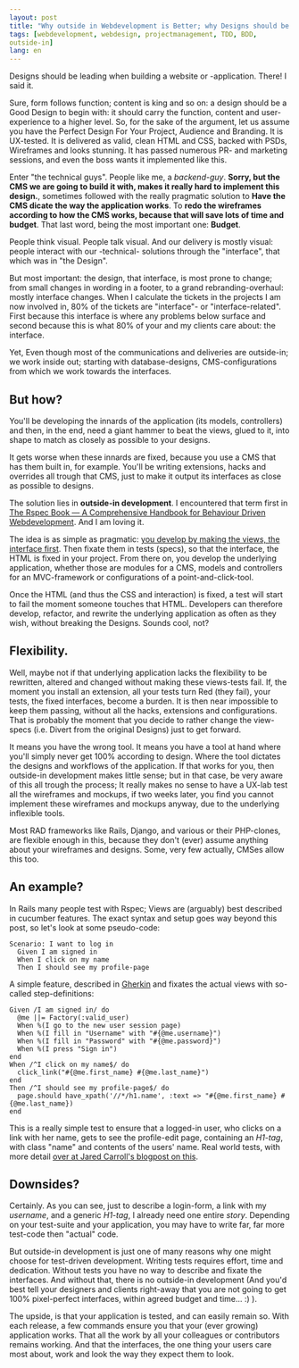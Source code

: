 ```yaml
---
layout: post
title: "Why outside in Webdevelopment is Better; why Designs should be Leading."
tags: [webdevelopment, webdesign, projectmanagement, TDD, BDD,
outside-in]
lang: en
---
```



Designs should be leading when building a website or -application.
There! I said it.

Sure, form follows function; content is king and so on: a design should be a Good Design to begin
with: it should carry the function, content and user-experience to a
higher level. So, for the sake of the argument, let us assume you have the Perfect Design For Your Project,
Audience and Branding. It is UX-tested. It is 
delivered as valid, clean HTML and CSS, backed with PSDs, Wireframes and looks stunning.
It has passed numerous PR- and marketing sessions, and even the boss
wants it implemented like this.

Enter "the technical guys". People like me, a _backend-guy_. **Sorry, but
the CMS we are going to build it with, makes it really hard to implement
this design.**, sometimes followed with the really pragmatic solution to
**Have the CMS dicate the way the application works**. To **redo the
wireframes according to how the CMS works, because that will save lots
of time and budget**. That last word, being the most important one:
**Budget**.

People think visual. People talk visual. And our delivery is mostly
visual: people interact with our -technical- solutions through the "interface",
that which was in "the Design".

But most important: the design, that interface, is most prone to change;
from small changes in wording in a footer, to a grand
rebranding-overhaul: mostly interface changes. When I calculate the
tickets in the projects I am now involved in, 80% of the tickets are
"interface"- or "interface-related". First because this interface is
where any problems below surface and second because this is what 80% of
your and my clients care about: the interface.

Yet, Even though most of the communications and deliveries are
outside-in; we work inside out; starting with database-designs,
CMS-configurations from which we work towards the interfaces.

## But how?

You'll be developing the innards of the application (its models,
controllers) and then, in the end, need a giant hammer to beat the
views, glued to it, into shape to match as closely as possible to your
designs. 

It gets worse when these innards are fixed, because you use a CMS that
has them built in, for example. You'll be writing extensions, hacks and 
overrides all trough that CMS, just to make it output its interfaces as
close as possible to designs.

The solution lies in **outside-in development**. I encountered that term first in [The
Rspec Book — A
Comprehensive Handbook for Behaviour Driven Webdevelopment](http://www.pragprog.com/titles/achbd/errata). And I am loving it.

The idea is as simple as pragmatic: [you develop by making the views, the
interface first](http://teachmetocode.com/screencasts/introduction-to-outside-in-development-with-cucumber). Then fixate them in tests (specs), so that the
interface, the HTML is fixed in your project. From there on, you develop 
the underlying application, whether those are modules for a CMS, models
and controllers for an MVC-framework or configurations of a
point-and-click-tool.

Once the HTML (and thus the CSS and interaction) is fixed, a test will
start to fail the moment someone touches that HTML. Developers can
therefore develop, refactor, and rewrite the underlying application as
often as they wish, without breaking the Designs. Sounds cool, not?

## Flexibility.

Well, maybe not if that underlying application lacks the flexibility to
be rewritten, altered and changed without making these views-tests fail.
If, the moment you install an extension, all your tests turn Red (they fail), 
your tests, the fixed interfaces, become a burden. It is then near
impossible to keep them passing, without all the hacks, extensions and
configurations. That is probably the moment that you decide to rather
change the view-specs (i.e. Divert from the original Designs) just to
get forward.

It means you have the wrong tool. It means you have a tool at hand where
you'll simply never get 100% according to design. Where the tool
dictates the designs and workflows of the application. If that works for
you, then outside-in development makes little sense; but in that case,
be very aware of this all trough the process; It really makes no sense
to have a UX-lab test all the wireframes and mockups, if two weeks
later, you find you cannot implement these wireframes and mockups 
anyway, due to the underlying inflexible tools.

Most RAD frameworks like Rails, Django, and various or their PHP-clones,
are flexible enough in this, because they don't (ever) assume anything
about your wireframes and designs. 
Some, very few actually, CMSes allow this too.

## An example?

In Rails many people test with Rspec; Views are (arguably) best
described in cucumber features. The exact syntax and setup goes way
beyond this post, so let's look at some pseudo-code:

    Scenario: I want to log in
      Given I am signed in
      When I click on my name
      Then I should see my profile-page

A simple feature, described in [Gherkin](http://cukes.info) and fixates the actual views
with so-called step-definitions: 

    Given /I am signed in/ do
      @me ||= Factory(:valid_user)
      When %(I go to the new user session page)
      When %(I fill in "Username" with "#{@me.username}")
      When %(I fill in "Password" with "#{@me.password}")
      When %(I press "Sign in")
    end
    When /^I click on my name$/ do
      click_link("#{@me.first_name} #{@me.last_name}")
    end
    Then /^I should see my profile-page$/ do
      page.should have_xpath('//*/h1.name', :text => "#{@me.first_name} #{@me.last_name})
    end

This is a really simple test to ensure that a logged-in user, who clicks
on a link with her name, gets to see the profile-edit page, containing
an _H1-tag_, with class "name" and contents of the users' name. Real
world tests, with more detail [over at Jared Carroll's blogpost on this](http://blog.carbonfive.com/2012/02/14/beginning-outside-in-rails-development-with-cucumber-and-rspec).

## Downsides?

Certainly. As you can see, just to describe a login-form, a link with my
_username_, and a generic _H1-tag_, I already need one entire _story_. Depending on your
test-suite and your application, you may have to write far, far more test-code then "actual"
code.

But outside-in development is just one of many reasons why one
might choose for test-driven development. Writing tests requires
effort, time and dedication. Without tests you have no way to describe
and fixate the interfaces. And without that, there is no outside-in
development (And you'd best tell your designers and clients right-away
that you are not going to get 100% pixel-perfect interfaces, within
agreed budget and time... :) ).

The upside, is that your application is tested, and can easily remain
so. With each release, a few commands ensure you that your (ever
growing) application works. That all the work by all your colleagues or
contributors remains working. And that the interfaces, the one thing
your users care most about, work and look the way they expect them to
look.
